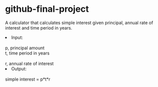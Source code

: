# github-final-project
A calculator that calculates simple interest given principal, annual rate of interest and time period in years.
<li>Input:</li>
   <br>p, principal amount</bt>
   <br>t, time period in years</br>
   <br>r, annual rate of interest</br>
                                    
<li>Output:</li>
   <br>simple interest = p*t*r</br>
